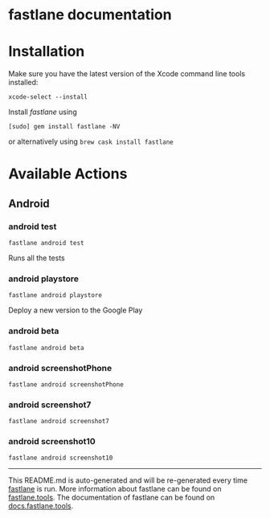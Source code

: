 fastlane documentation
================
# Installation

Make sure you have the latest version of the Xcode command line tools installed:

```
xcode-select --install
```

Install _fastlane_ using
```
[sudo] gem install fastlane -NV
```
or alternatively using `brew cask install fastlane`

# Available Actions
## Android
### android test
```
fastlane android test
```
Runs all the tests
### android playstore
```
fastlane android playstore
```
Deploy a new version to the Google Play
### android beta
```
fastlane android beta
```

### android screenshotPhone
```
fastlane android screenshotPhone
```

### android screenshot7
```
fastlane android screenshot7
```

### android screenshot10
```
fastlane android screenshot10
```


----

This README.md is auto-generated and will be re-generated every time [fastlane](https://fastlane.tools) is run.
More information about fastlane can be found on [fastlane.tools](https://fastlane.tools).
The documentation of fastlane can be found on [docs.fastlane.tools](https://docs.fastlane.tools).
